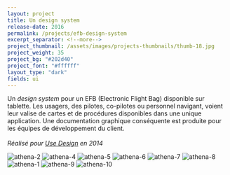 ```yaml
---
layout: project
title: Un design system
release-date: 2016
permalink: /projects/efb-design-system
excerpt_separator: <!--more-->
project_thumbnail: /assets/images/projects-thumbnails/thumb-18.jpg
project_weight: 35
project_bg: "#202d40"
project_font: "#ffffff"
layout_type: "dark"
fields: ui
---
```


Un *design system* pour un EFB (Electronic Flight Bag) disponible sur tablette. Les usagers, des pilotes, co-pilotes ou personnel navigant, voient leur valise de cartes et de procédures disponibles dans une unique application. Une documentation graphique conséquente est produite pour les équipes de développement du client.
<br/><br/>
*Réalisé pour [Use Design](http://www.use-design.com) en 2014*

![athena-2](/assets/images/projects/athena/athena-2.jpg)
![athena-4](/assets/images/projects/athena/athena-4.jpg)
![athena-5](/assets/images/projects/athena/athena-5.jpg)
![athena-6](/assets/images/projects/athena/athena-6.jpg)
![athena-7](/assets/images/projects/athena/athena-7.jpg)
![athena-8](/assets/images/projects/athena/athena-8.jpg)
![athena-1](/assets/images/projects/athena/athena-1.jpg)
![athena-9](/assets/images/projects/athena/athena-9.jpg)
![athena-10](/assets/images/projects/athena/athena-10.jpg)
